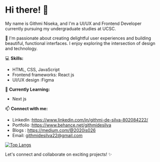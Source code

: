 # Hi there! 👋

My name is Githmi Niseka, and I'm a UI/UX and Frontend Developer currently pursuing my undergraduate studies at UCSC.

🚀 I'm passionate about creating delightful user experiences and building beautiful, functional interfaces. I enjoy exploring the intersection of design and technology.

💻 **Skills:**
- HTML, CSS, JavaScript
- Frontend frameworks: React js
- UI/UX design :Figma

🌱 **Currently Learning:**
- Next js

📫 **Connect with me:**
- LinkedIn :https://www.linkedin.com/in/githmi-de-silva-802084222/
- Portfolio :https://www.behance.net/githmidesilva
- Blogs : https://medium.com/@2020is026
- Email: githmidesilva22@gmail.com

[![Top Langs](https://github-readme-stats.vercel.app/api/top-langs/?username=GithmiNiseka)](https://github.com/GithmiNiseka/github-readme-stats)



Let's connect and collaborate on exciting projects! ✨
